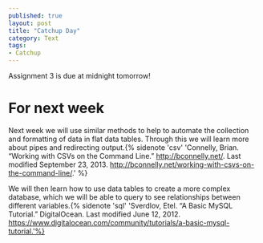 ```yaml
---
published: true
layout: post
title: "Catchup Day"
category: Text
tags: 
- Catchup
---
```


Assignment 3 is due at midnight tomorrow!  


# For next week

Next week we will use similar methods to help to automate the collection and formatting of data in flat data tables. 
Through this we will learn more about pipes and redirecting output.{% sidenote 'csv' 'Connelly, Brian. “Working with CSVs on the Command Line.” http://bconnelly.net/. Last modified September 23, 2013. http://bconnelly.net/working-with-csvs-on-the-command-line/.' %} 

We will then learn how to use data tables to create a more complex database, which we will be able to query to see relationships between different variables.{% sidenote 'sql' 'Sverdlov, Etel. “A Basic MySQL Tutorial.” DigitalOcean. Last modified June 12, 2012. https://www.digitalocean.com/community/tutorials/a-basic-mysql-tutorial.'%} 